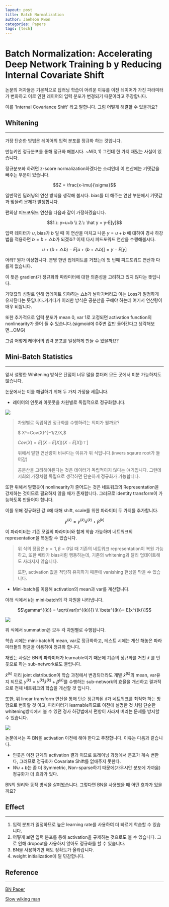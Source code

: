 ```yaml
---
layout: post
title: Batch Normalization
author: Jaeheon Kwon
categories: Papers
tags: [tech]
---
```


# Batch Normalization: Accelerating Deep Network Training b y Reducing Internal Covariate Shift

논문의 저자들은 기본적으로 딥러닝 학습이 어려운 이유를 이전 레이어가 가진 파라미터가 변화하고 이로 인한 레이어의 입력 분포가 변경되기 때문이라고 주장합니다.

이를 'Internal Covariance Shift' 라고 말합니다. 그럼 어떻게 해결할 수 있을까요?



## Whitening

---

가장 단순한 방법은 레이어의 입력 분포를 정규화 하는 것입니다.

만능키인 정규분포를 통해 정규화 해봅시다. ~$N(0,1)$ 그런데 한 가지 재밌는 사실이 있습니다.

정규분포화 하려면 z-score normalization하겠다는 소리인데 이 연산에는 기댓값을 빼주는 부분이 있습니다. 

$$Z = \frac{x-\mu}{\sigma}$$

일반적인 딥러닝의 연산 방식을 생각해 봅시다. bias를 더 해주는 연산 부분에서 기댓값과 맞물려 문제가 발생합니다.

편의상 피드포워드 연산을 다음과 같이 가정하겠습니다.

 $$1.\: y=u+b \\ 2.\: \hat y = y-E[y]$$

입력 데이터가 $u$, bias가 $b$ 일 때 이 연산을 마치고 나온 $y=u+b$ 에 대하여 경사 하강법을 적용하면 $b=b+\triangle b$가 되겠죠? 이제 다시 피드포워드 연산을 수행해봅시다. 

$$u+(b+\triangle b) - E[u+(b+\triangle b)] = y-E[y]$$

어라? 뭔가 이상합니다. 분명 한번 업데이트를 거쳤는데 첫 번째 피드포워드 연산과 다를게 없습니다.

이 뜻은 gradient가 정규화와 파라미터에 대한 의존성을 고려하고 있지 않다는 뜻입니다.

기댓값의 성질로 인해 업데이트 되야하는 $\triangle b$가 날아가버리고 이는 Loss가 일정하게 유지된다는 뜻입니다.거기다가 이러한 방식은 공분산을 구해야 하는데 여기서 연산량이 매우 비쌉니다.

또한 추가적으로 입력 분포가 mean 0, var 1로 고정되면 activation function의 nonlinearity가 줄어 들 수 있습니다.(sigmoid에 0주변 값만 들어간다고 생각해보면...OMG)

그럼 어떻게 레이어의 입력 분포를 일정하게 만들 수 있을까요?



## Mini-Batch Statistics

---

앞서 설명한 Whitening 방식은 단점이 너무 많을 뿐더러 모든 곳에서 미분 가능하지도 않습니다. 

논문에서는 이를 해결하기 위해 두 가지 가정을 세웁니다.

- 레이어의 인풋과 아웃풋을 차원별로 독립적으로 정규화합니다.

<img src = "https://py-tonic.github.io/images/Batch_normalization/1.PNG">

> 차원별로 독립적인 정규화를 수행하려는 의미가 뭘까요?
>
> $ X^=Cov(X)^{−1/2}X,$<br>
>
> $Cov(X)=E[(X−E[X])(X−E[X])⊤]$<br>
>
> 위에서 말한 연산량이 비싸다는 이유가 위 식입니다.(invers sqaure root가 들어감)
>
> 공분산을 고려해야된다는 것은 데이터가 독립적이지 않다는 얘기입니다. 그런데 저희의 가정처럼 독립으로 생각하면 단순하게 정규화가 가능합니다.



또한 위해서 말했듯이 nonlinearity가 줄어드는 것은 네트워크의 Representation을 강제하는 것이므로 필요하지 않을 때가 존재합니다. 그러므로 identity transform이 가능하도록 만들어야 합니다.

이를 위해 정규화된 값 $\hat x$에 대해 shift, scale를 위한 파라미터 두 가지를 추가합니다.

$$y^{(k)} = \gamma^{(k)}\hat x^{(k)} + \beta^{(k)}$$

이 파라미터는 기존 모델의 파라미터와 함께 학습 가능하며 네트워크의 representation을 복원할 수 있습니다.

> 위 식의 장점은 $\gamma=1, \beta=0$일 때 기존의 네트워크 representation이 복원 가능하고, 또한 베타가 bias처럼 행동하는데, 기존의 whitening과 달리 업데이트해도 사라지지 않습니다.
>
> 또한, activation 값을 적당히 유지하기 때문에 vanishing 현상을 막을 수 있습니다.



- Mini-batch를 이용해 activation의 mean과 var를 계산합니다.

아래 식에서 $k$는 mini-batch의 각 차원을 나타냅니다.

$$\gamma^{(k)} = \sqrt{var[x^{(k)}]} \\ \beta^{(k)}= E[x^{(k)}]$$



<img src = "https://py-tonic.github.io/images/Batch_normalization/3.PNG">

위 식에서 summation은 모두 각 차원별로 수행됩니다.

학습 시에는 mini-batch의 mean, var로 정규화하고, 테스트 시에는 계산 해놓은 파라미터들의 평균을 이용하여 정규화 합니다.

재밌는 사실은 BN의 파라미터가 learnable이기 때문에 기존의 정규화를 거친 $\hat x$ 를 인풋으로 하는 sub-network로도 불립니다.

$\hat x^{(k)}$ 끼리 joint distribution이 학습 과정에서 변경되더라도 개별 $\hat x^{(k)}$의 mean, var유지 되므로 $y^{(k)} = \gamma^{(k)}\hat x^{(k)} + \beta^{(k)}$를 수행하는 sub-network의 효율을 개선하고 결과적으로 전체 네트워크의 학습을 개선할 것 입니다. 

또한, 위 linear transform 연산을 통해 단순 정규화된 $\hat x$가 네트워크를 최적화 하는 방향으로 변화할 것 이고, 파라미터가 learnable하므로 이전에 설명한 것 처럼 단순한 whitening방식에서 볼 수 있던 경사 하강법에서 편향이 사라져 버리는 문제를 방지할 수 있습니다.

<img src = "https://py-tonic.github.io/images/Batch_normalization/6.png">



논문에서는 꼭 BN을 activation 이전에 해야 한다고 주장합니다. 이유는 다음과 같습니다.

- 인풋은 이전 단계의 activation 결과 이므로 트레이닝 과정에서 분포가 계속 변한다, 그러므로 정규화가 Covariate Shift를 없애주지 못한다.
- $Wu+b$는 좀 더 Symmetric, Non-sparse하기 때문에(가우시안 분포에 가까움) 정규화가 더 효과가 있다.

BN의 원리와 동작 방식을 살펴봤습니다. 그렇다면 BN을 사용했을 때 어떤 효과가 있을까요?



## Effect

---

1. 입력 분포가 일정하므로 높은 learning rate를 사용하여 더 빠르게 학습할 수 있습니다.
2. 어떻게 보면 입력 분포를 통해 activation을 규제하는 것으로도 볼 수 있습니다. 그로 인해 dropout을 사용하지 않아도 정규화를 할 수 있습니다.
3. BN을 사용하기만 해도 정확도가 올라갑니다.
4. weight initialization에 덜 민감합니다.



## Reference

---

[BN Paper](https://arxiv.org/pdf/1502.03167.pdf)

[Slow wlking man]([https://goodjian.tistory.com/entry/%EB%B0%B0%EC%B9%98-%EC%A0%95%EA%B7%9C%ED%99%94-%EB%85%BC%EB%AC%B8-%EB%A6%AC%EB%B7%B0-Batch-normalization](https://goodjian.tistory.com/entry/배치-정규화-논문-리뷰-Batch-normalization))